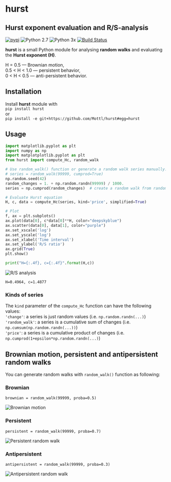 # hurst
## Hurst exponent evaluation and R/S-analysis

[![pypi](https://img.shields.io/pypi/v/hurst.svg)](https://pypi.org/project/hurst/)
![Python 2.7](https://img.shields.io/badge/python-2.7-blue.svg)
![Python 3x](https://img.shields.io/badge/python-3.x-blue.svg)
[![Build Status](https://travis-ci.org/Mottl/hurst.svg?branch=master)](https://travis-ci.org/Mottl/hurst)

**hurst** is a small Python module for analysing __random walks__ and evaluating the __Hurst exponent (H)__.

H = 0.5 — Brownian motion,  
0.5 < H < 1.0 — persistent behavior,  
0 < H < 0.5 — anti-persistent behavior.  

## Installation
Install **hurst** module with  
`pip install hurst`  
or    
`pip install -e git+https://github.com/Mottl/hurst#egg=hurst`

## Usage
```python
import matplotlib.pyplot as plt
import numpy as np
import matplotplotlib.pyplot as plt
from hurst import compute_Hc, random_walk

# Use random_walk() function or generate a random walk series manually:
# series = random_walk(99999, cumprod=True)
np.random.seed(42)
random_changes = 1. + np.random.randn(99999) / 1000.
series = np.cumprod(random_changes)  # create a random walk from random changes

# Evaluate Hurst equation
H, c, data = compute_Hc(series, kind='price', simplified=True)

# Plot
f, ax = plt.subplots()
ax.plot(data[0], c*data[0]**H, color="deepskyblue")
ax.scatter(data[0], data[1], color="purple")
ax.set_xscale('log')
ax.set_yscale('log')
ax.set_xlabel('Time interval')
ax.set_ylabel('R/S ratio')
ax.grid(True)
plt.show()

print("H={:.4f}, c={:.4f}".format(H,c))
```

![R/S analysis](https://github.com/Mottl/hurst/raw/master/examples/regression.png?raw=true "R/S analysis")

```H=0.4964, c=1.4877```

### Kinds of series
The `kind` parameter of the `compute_Hc` function can have the following values:  
`'change'`: a series is just random values (i.e. `np.random.randn(...)`)  
`'random_walk'`: a series is a cumulative sum of changes (i.e. `np.cumsum(np.random.randn(...))`)  
`'price'`: a series is a cumulative product of changes (i.e. `np.cumprod(1+epsilon*np.random.randn(...)`)

## Brownian motion, persistent and antipersistent random walks
You can generate random walks with `random_walk()` function as following:

### Brownian
```brownian = random_walk(99999, proba=0.5)```


![Brownian motion](https://github.com/Mottl/hurst/raw/master/examples/Brownian_motion.png?raw=true "Brownian motion")

### Persistent
```persistent = random_walk(99999, proba=0.7)```


![Persistent random walk](https://github.com/Mottl/hurst/raw/master/examples/Persistent.png?raw=true "Persistent random walk")

### Antipersistent
```antipersistent = random_walk(99999, proba=0.3)```


![Antipersistent random walk](https://github.com/Mottl/hurst/raw/master/examples/Antipersistent.png?raw=true "Antipersistent random walk")
